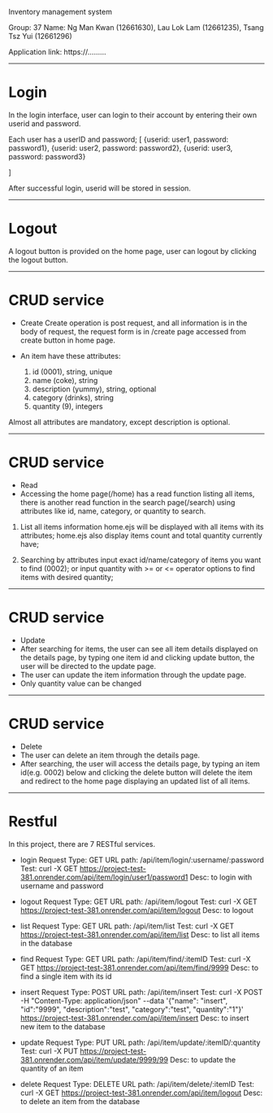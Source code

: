 Inventory management system


Group: 37
Name:
Ng Man Kwan (12661630),
Lau Lok Lam (12661235),
Tsang Tsz Yui (12661296)


Application link: https://………


********************************************
# Login
In the login interface, user can login to their account by entering their own userid and password.


Each user has a userID and password;
[
    {userid: user1, password: password1},
    {userid: user2, password: password2},
    {userid: user3, password: password3}


]


After successful login, userid will be stored in session.


********************************************
# Logout
A logout button is provided on the home page, user can logout by clicking the logout button.


********************************************
# CRUD service
- Create
Create operation is post request, and all information is in the body of request, the request form is in /create page accessed from create button in home page.


-   An item have these attributes:
    1)  id (0001), string, unique
    2)  name (coke), string
    3)  description (yummy), string, optional
    4)  category (drinks), string
    5)  quantity (9), integers


Almost all attributes are mandatory, except description is optional.


********************************************
# CRUD service
- Read
-  Accessing the home page(/home) has a read function listing all items, there is another read function in the search page(/search) using attributes like id, name, category, or quantity to search.


1) List all items information
    home.ejs will be displayed with all items with its attributes;
    home.ejs also display items count and total quantity currently have;


2) Searching by attributes
    input exact id/name/category of items you want to find (0002);
    or input quantity with >= or <= operator options to find items with  desired quantity;


********************************************
# CRUD service
- Update
-   After searching for items, the user can see all item details displayed on the details page, by typing one item id and clicking update button, the user will be directed to the update page.
-   The user can update the item information through the update page.
-   Only quantity value can be changed 


********************************************
# CRUD service
- Delete
-   The user can delete an item through the details page.
-   After searching, the user will access the details page, by typing an item id(e.g. 0002) below and clicking the delete button will delete the item and redirect to the home page displaying an updated list of all items.


********************************************


# Restful
In this project, there are 7 RESTful services.


- login
  Request Type: GET
  URL path: /api/item/login/:username/:password
  Test: curl -X GET https://project-test-381.onrender.com/api/item/login/user1/password1
  Desc: to login with username and password


- logout
  Request Type: GET
  URL path: /api/item/logout
  Test: curl -X GET https://project-test-381.onrender.com/api/item/logout
  Desc: to logout


- list
  Request Type: GET
  URL path: /api/item/list
  Test: curl -X GET https://project-test-381.onrender.com/api/item/list
  Desc: to list all items in the database


- find
  Request Type: GET
  URL path: /api/item/find/:itemID
  Test: curl -X GET https://project-test-381.onrender.com/api/item/find/9999
  Desc: to find a single item with its id


- insert
  Request Type: POST
  URL path: /api/item/insert
  Test: curl -X POST -H "Content-Type: application/json" --data '{"name": "insert", "id":"9999", "description":"test", "category":"test", "quantity":"1"}' https://project-test-381.onrender.com/api/item/insert
  Desc: to insert new item to the database


- update
  Request Type: PUT
  URL path: /api/item/update/:itemID/:quantity
  Test: curl -X PUT https://project-test-381.onrender.com/api/item/update/9999/99
  Desc: to update the quantity of an item


- delete
  Request Type: DELETE
  URL path: /api/item/delete/:itemID
  Test: curl -X GET https://project-test-381.onrender.com/api/item/logout
  Desc: to delete an item from the database
  






